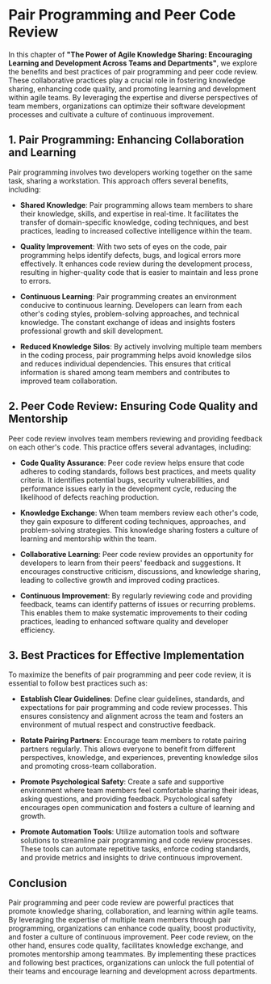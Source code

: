 Pair Programming and Peer Code Review
==============================================

In this chapter of **"The Power of Agile Knowledge Sharing: Encouraging Learning and Development Across Teams and Departments"**, we explore the benefits and best practices of pair programming and peer code review. These collaborative practices play a crucial role in fostering knowledge sharing, enhancing code quality, and promoting learning and development within agile teams. By leveraging the expertise and diverse perspectives of team members, organizations can optimize their software development processes and cultivate a culture of continuous improvement.

**1. Pair Programming: Enhancing Collaboration and Learning**
-------------------------------------------------------------

Pair programming involves two developers working together on the same task, sharing a workstation. This approach offers several benefits, including:

* **Shared Knowledge**: Pair programming allows team members to share their knowledge, skills, and expertise in real-time. It facilitates the transfer of domain-specific knowledge, coding techniques, and best practices, leading to increased collective intelligence within the team.

* **Quality Improvement**: With two sets of eyes on the code, pair programming helps identify defects, bugs, and logical errors more effectively. It enhances code review during the development process, resulting in higher-quality code that is easier to maintain and less prone to errors.

* **Continuous Learning**: Pair programming creates an environment conducive to continuous learning. Developers can learn from each other's coding styles, problem-solving approaches, and technical knowledge. The constant exchange of ideas and insights fosters professional growth and skill development.

* **Reduced Knowledge Silos**: By actively involving multiple team members in the coding process, pair programming helps avoid knowledge silos and reduces individual dependencies. This ensures that critical information is shared among team members and contributes to improved team collaboration.

**2. Peer Code Review: Ensuring Code Quality and Mentorship**
-------------------------------------------------------------

Peer code review involves team members reviewing and providing feedback on each other's code. This practice offers several advantages, including:

* **Code Quality Assurance**: Peer code review helps ensure that code adheres to coding standards, follows best practices, and meets quality criteria. It identifies potential bugs, security vulnerabilities, and performance issues early in the development cycle, reducing the likelihood of defects reaching production.

* **Knowledge Exchange**: When team members review each other's code, they gain exposure to different coding techniques, approaches, and problem-solving strategies. This knowledge sharing fosters a culture of learning and mentorship within the team.

* **Collaborative Learning**: Peer code review provides an opportunity for developers to learn from their peers' feedback and suggestions. It encourages constructive criticism, discussions, and knowledge sharing, leading to collective growth and improved coding practices.

* **Continuous Improvement**: By regularly reviewing code and providing feedback, teams can identify patterns of issues or recurring problems. This enables them to make systematic improvements to their coding practices, leading to enhanced software quality and developer efficiency.

**3. Best Practices for Effective Implementation**
--------------------------------------------------

To maximize the benefits of pair programming and peer code review, it is essential to follow best practices such as:

* **Establish Clear Guidelines**: Define clear guidelines, standards, and expectations for pair programming and code review processes. This ensures consistency and alignment across the team and fosters an environment of mutual respect and constructive feedback.

* **Rotate Pairing Partners**: Encourage team members to rotate pairing partners regularly. This allows everyone to benefit from different perspectives, knowledge, and experiences, preventing knowledge silos and promoting cross-team collaboration.

* **Promote Psychological Safety**: Create a safe and supportive environment where team members feel comfortable sharing their ideas, asking questions, and providing feedback. Psychological safety encourages open communication and fosters a culture of learning and growth.

* **Promote Automation Tools**: Utilize automation tools and software solutions to streamline pair programming and code review processes. These tools can automate repetitive tasks, enforce coding standards, and provide metrics and insights to drive continuous improvement.

**Conclusion**
--------------

Pair programming and peer code review are powerful practices that promote knowledge sharing, collaboration, and learning within agile teams. By leveraging the expertise of multiple team members through pair programming, organizations can enhance code quality, boost productivity, and foster a culture of continuous improvement. Peer code review, on the other hand, ensures code quality, facilitates knowledge exchange, and promotes mentorship among teammates. By implementing these practices and following best practices, organizations can unlock the full potential of their teams and encourage learning and development across departments.
